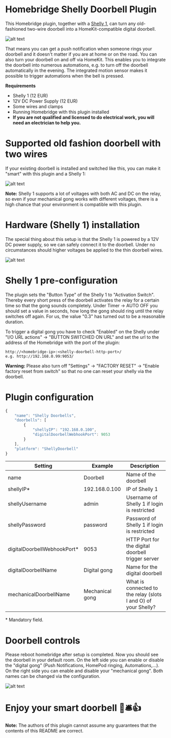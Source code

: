 # Homebridge Shelly Doorbell Plugin

This Homebridge plugin, together with a [Shelly 1](https://shelly.cloud/products/shelly-1-smart-home-automation-relay/), can turn any old-fashioned two-wire doorbell into a HomeKit-compatible digital doorbell.

![alt text](img/push.png "HomeKit doorbell Push Notification example")

That means you can get a push notification when someone rings your doorbell and it doesn't matter if you are at home or on the road. You can also turn your doorbell on and off via HomeKit. This enables you to integrate the doorbell into numerous automations, e.g. to turn off the doorbell automatically in the evening. The integrated motion sensor makes it possible to trigger automations when the bell is pressed.

**Requirements**

* Shelly 1 (12 EUR)
* 12V DC Power Supply (12 EUR)
* Some wires and clamps
* Running Homebridge with this plugin installed
* **If you are not qualified and licensed to do electrical work, you will need an electrician to help you.**

# Supported old fashion doorbell with two wires

If your existing doorbell is installed and switched like this, you can make it "smart" with this plugin and a Shelly 1:

![alt text](img/wiring-before.png "Title 1")

**Note:** Shelly 1 supports a lot of voltages with both AC and DC on the relay, so even if your mechanical gong works with different voltages, there is a high chance that your environment is compatible with this plugin.

# Hardware (Shelly 1) installation

The special thing about this setup is that the Shelly 1 is powered by a 12V DC power supply, so we can safely connect it to the doorbell. Under no circumstances should higher voltages be applied to the thin doorbell wires.

![alt text](img/wiring-after-with-shelly.png "Title 1")

# Shelly 1 pre-configuration

The plugin sets the "Button Type" of the Shelly 1 to "Activation Switch". Thereby every short press of the doorbell activates the relay for a certain time so that the gong sounds completely. Under Timer -> AUTO OFF you should set a value in seconds, how long the gong should ring until the relay switches off again. For us, the value "0.3" has turned out to be a reasonable duration.

To trigger a digital gong you have to check "Enabled" on the Shelly under "I/O URL actions" -> "BUTTON SWITCHED ON URL" and set the url to the address of the Homebridge with the port of the plugin:

```
http://<homebridge-ip>:<shelly-doorbell-http-port>/
e.g. http://192.168.0.99:9053/
```

**Warning:** Please also turn off "Settings" -> "FACTORY RESET" -> "Enable factory reset from switch" so that no one can reset your shelly via the doorbell.

# Plugin configuration

```javascript
{
    "name": "Shelly Doorbells",
    "doorbells": [
        {
            "shellyIP": "192.168.0.100",
            "digitalDoorbellWebhookPort": 9053
        }
    ],
    "platform": "ShellyDoorbell"
}
```


| Setting | Example | Description |
| --- | --- | --- |
| name | Doorbell | Name of the doorbell |
| shellyIP*  | 192.168.0.100 | IP of Shelly 1 |
| shellyUsername  | admin | Username of Shelly 1 if login is restricted |
| shellyPassword  | password | Password of Shelly 1 if login is restricted |
| digitalDoorbellWebhookPort*  | 9053 | HTTP Port for the digital doorbell trigger server |
| digitalDoorbellName  | Digital gong | Name for the digital doorbell |
| mechanicalDoorbellName  | Mechanical gong | What is connected to the relay (slots I and O) of your Shelly? |

\* Mandatory field.

# Doorbell controls

Please reboot homebridge after setup is completed. Now you should see the doorbell in your default room. On the left side you can enable or disable the "digital gong" (Push Notifications, HomePod ringing, Automations,...).
On the right side you can enable and disable your "mechanical gong". Both names can be changed via the configuration.

![alt text](img/accessory-ui.png "Title 1")
# Enjoy your smart doorbell 🚪🛎👍

**Note:** The authors of this plugin cannot assume any guarantees that the contents of this README are correct.

